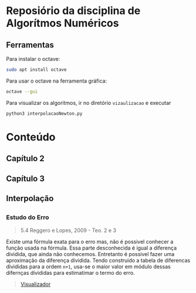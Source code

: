 # Reposiório da disciplina de Algorítmos Numéricos
## Ferramentas
Para instalar o octave: 
```bash
sudo apt install octave
```

Para usar o octave na ferramenta gráfica: 
```bash
octave --gui
```

Para visualizar os algoritmos, ir no diretório `vizaulizacao` e executar
```bash
python3 interpolacaoNewton.py 
```

# Conteúdo
## Capítulo 2

## Capítulo 3
## Interpolação
## 
### Estudo do Erro
> 5.4 Reggero e Lopes, 2009 - Teo. 2 e 3

Existe uma fórmula exata para o erro mas, não é possivel conhecer a função usada na fórmula.
Essa parte desconhecida é igual a diferença dividida, que ainda não conhecemos.
Entretanto é possivel fazer uma aproximação da diferença dividida.
Tendo construido a tabela de diferencas divididas para a ordem `n+1`, usa-se o maior valor em módulo dessas difernças divididas para estimatimar o termo do erro.

> [Visualizador](visualizacao/estimaErro.py)
